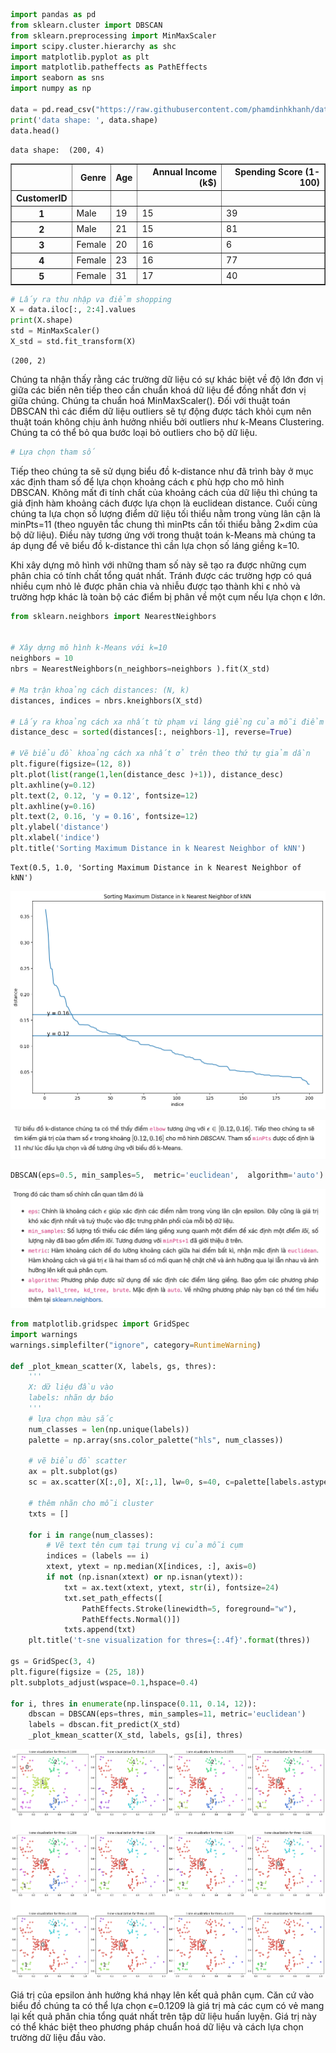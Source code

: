 ```python
import pandas as pd
from sklearn.cluster import DBSCAN
from sklearn.preprocessing import MinMaxScaler
import scipy.cluster.hierarchy as shc
import matplotlib.pyplot as plt
import matplotlib.patheffects as PathEffects
import seaborn as sns
import numpy as np

data = pd.read_csv("https://raw.githubusercontent.com/phamdinhkhanh/datasets/cf391fa1a7babe490fdd10c088f0ca1b6d377f59/shopping-data.csv", header=0, index_col=0)
print('data shape: ', data.shape)
data.head()
```

    data shape:  (200, 4)





<div>
<style scoped>
    .dataframe tbody tr th:only-of-type {
        vertical-align: middle;
    }

    .dataframe tbody tr th {
        vertical-align: top;
    }

    .dataframe thead th {
        text-align: right;
    }
</style>
<table border="1" class="dataframe">
  <thead>
    <tr style="text-align: right;">
      <th></th>
      <th>Genre</th>
      <th>Age</th>
      <th>Annual Income (k$)</th>
      <th>Spending Score (1-100)</th>
    </tr>
    <tr>
      <th>CustomerID</th>
      <th></th>
      <th></th>
      <th></th>
      <th></th>
    </tr>
  </thead>
  <tbody>
    <tr>
      <th>1</th>
      <td>Male</td>
      <td>19</td>
      <td>15</td>
      <td>39</td>
    </tr>
    <tr>
      <th>2</th>
      <td>Male</td>
      <td>21</td>
      <td>15</td>
      <td>81</td>
    </tr>
    <tr>
      <th>3</th>
      <td>Female</td>
      <td>20</td>
      <td>16</td>
      <td>6</td>
    </tr>
    <tr>
      <th>4</th>
      <td>Female</td>
      <td>23</td>
      <td>16</td>
      <td>77</td>
    </tr>
    <tr>
      <th>5</th>
      <td>Female</td>
      <td>31</td>
      <td>17</td>
      <td>40</td>
    </tr>
  </tbody>
</table>
</div>




```python
# Lấy ra thu nhập va điểm shopping
X = data.iloc[:, 2:4].values
print(X.shape)
std = MinMaxScaler()
X_std = std.fit_transform(X)
```

    (200, 2)


Chúng ta nhận thấy rằng các trường dữ liệu có sự khác biệt về độ lớn đơn vị giữa các biến nên tiếp theo cần chuẩn khoá dữ liệu để đồng nhất đơn vị giữa chúng. Chúng ta chuẩn hoá MinMaxScaler(). Đối với thuật toán DBSCAN thì các điểm dữ liệu outliers sẽ tự động được tách khỏi cụm nên thuật toán không chịu ảnh hưởng nhiều bởi outliers như k-Means Clustering. Chúng ta có thể bỏ qua bước loại bỏ outliers cho bộ dữ liệu.


```python
# Lựa chọn tham số
```

Tiếp theo chúng ta sẽ sử dụng biểu đồ k-distance như đã trình bày ở mục xác định tham số để lựa chọn khoảng cách ϵ phù hợp cho mô hình DBSCAN. Không mất đi tính chất của khoảng cách của dữ liệu thì chúng ta giả định hàm khoảng cách được lựa chọn là euclidean distance. Cuối cùng chúng ta lựa chọn số lượng điểm dữ liệu tối thiểu nằm trong vùng lân cận là minPts=11 (theo nguyên tắc chung thì minPts cần tối thiểu bằng 2×dim của bộ dữ liệu). Điều này tương ứng với trong thuật toán k-Means mà chúng ta áp dụng để vẽ biểu đồ k-distance thì cần lựa chọn số láng giềng k=10.

Khi xây dựng mô hình với những tham số này sẽ tạo ra được những cụm phân chia có tính chất tổng quát nhất. Tránh được các trường hợp có quá nhiều cụm nhỏ lẻ được phân chia và nhiễu được tạo thành khi ϵ nhỏ và trường hợp khác là toàn bộ các điểm bị phân về một cụm nếu lựa chọn ϵ lớn.


```python
from sklearn.neighbors import NearestNeighbors


# Xây dựng mô hình k-Means với k=10
neighbors = 10
nbrs = NearestNeighbors(n_neighbors=neighbors ).fit(X_std)

# Ma trận khoảng cách distances: (N, k)
distances, indices = nbrs.kneighbors(X_std)

# Lấy ra khoảng cách xa nhất từ phạm vi láng giềng của mỗi điểm và sắp xếp theo thứ tự giảm dần.
distance_desc = sorted(distances[:, neighbors-1], reverse=True)

# Vẽ biểu đồ khoảng cách xa nhất ở trên theo thứ tự giảm dần
plt.figure(figsize=(12, 8))
plt.plot(list(range(1,len(distance_desc )+1)), distance_desc)
plt.axhline(y=0.12)
plt.text(2, 0.12, 'y = 0.12', fontsize=12)
plt.axhline(y=0.16)
plt.text(2, 0.16, 'y = 0.16', fontsize=12)
plt.ylabel('distance')
plt.xlabel('indice')
plt.title('Sorting Maximum Distance in k Nearest Neighbor of kNN')
```




    Text(0.5, 1.0, 'Sorting Maximum Distance in k Nearest Neighbor of kNN')




    
![png](DBSCAN_files/DBSCAN_5_1.png)
    


![image.png](DBSCAN_files/7fe7146f-a25f-41bc-8fa7-cc1e77ce2954.png)


```python
DBSCAN(eps=0.5, min_samples=5,  metric='euclidean',  algorithm='auto')
```

![image.png](DBSCAN_files/4b3b2979-3b51-4aca-a3b5-ed7542d97788.png)


```python
from matplotlib.gridspec import GridSpec
import warnings
warnings.simplefilter("ignore", category=RuntimeWarning)

def _plot_kmean_scatter(X, labels, gs, thres):
    '''
    X: dữ liệu đầu vào
    labels: nhãn dự báo
    '''
    # lựa chọn màu sắc
    num_classes = len(np.unique(labels))
    palette = np.array(sns.color_palette("hls", num_classes))

    # vẽ biểu đồ scatter
    ax = plt.subplot(gs)
    sc = ax.scatter(X[:,0], X[:,1], lw=0, s=40, c=palette[labels.astype(int)])

    # thêm nhãn cho mỗi cluster
    txts = []

    for i in range(num_classes):
        # Vẽ text tên cụm tại trung vị của mỗi cụm
        indices = (labels == i)
        xtext, ytext = np.median(X[indices, :], axis=0)
        if not (np.isnan(xtext) or np.isnan(ytext)):        
            txt = ax.text(xtext, ytext, str(i), fontsize=24)
            txt.set_path_effects([
                PathEffects.Stroke(linewidth=5, foreground="w"),
                PathEffects.Normal()])
            txts.append(txt)
    plt.title('t-sne visualization for thres={:.4f}'.format(thres))

gs = GridSpec(3, 4)
plt.figure(figsize = (25, 18))
plt.subplots_adjust(wspace=0.1,hspace=0.4)

for i, thres in enumerate(np.linspace(0.11, 0.14, 12)):
    dbscan = DBSCAN(eps=thres, min_samples=11, metric='euclidean')
    labels = dbscan.fit_predict(X_std)
    _plot_kmean_scatter(X_std, labels, gs[i], thres)
```


    
![png](DBSCAN_files/DBSCAN_9_0.png)
    


Giá trị của epsilon ảnh hưởng khá nhạy lên kết quả phân cụm. Căn cứ vào biểu đồ chúng ta có thể lựa chọn ϵ=0.1209 là giá trị mà các cụm có vẻ mang lại kết quả phân chia tổng quát nhất trên tập dữ liệu huấn luyện. Giá trị này có thể khác biệt theo phương pháp chuẩn hoá dữ liệu và cách lựa chọn trường dữ liệu đầu vào.

